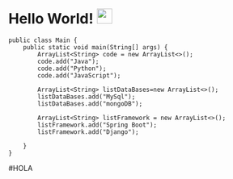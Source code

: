 # Hello World! <img src="https://raw.githubusercontent.com/iampavangandhi/iampavangandhi/master/gifs/Hi.gif" width="30px"></h2>

```
public class Main {
    public static void main(String[] args) {
        ArrayList<String> code = new ArrayList<>();
        code.add("Java");
        code.add("Python");
        code.add("JavaScript");

        ArrayList<String> listDataBases=new ArrayList<>();
        listDataBases.add("MySql");
        listDataBases.add("mongoDB");

        ArrayList<String> listFramework = new ArrayList<>();
        listFramework.add("Spring Boot");
        listFramework.add("Django");

    }
}
```


#HOLA


<!---
AdrianKvn/AdrianKvn is a ✨ special ✨ repository because its `README.md` (this file) appears on your GitHub profile.
You can click the Preview link to take a look at your changes.
--->
